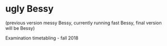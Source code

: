 # ugly Bessy 

(previous version messy Bessy, currently running fast Bessy, final version will be Bessy)

Examination timetabling - fall 2018
